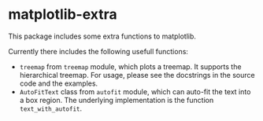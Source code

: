 # matplotlib-extra

This package includes some extra functions to matplotlib.

Currently there includes the following usefull functions:

* `treemap` from `treemap` module, which plots a treemap. It supports the hierarchical treemap. For usage, please see the docstrings in the source code and the examples.
* `AutoFitText` class from `autofit` module, which can auto-fit the text into a box region. The underlying implementation is the function `text_with_autofit`.
